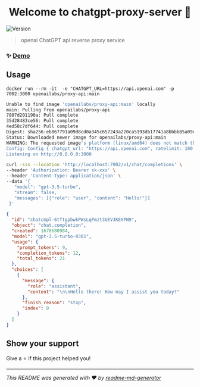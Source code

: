 <h1 align="center">Welcome to chatgpt-proxy-server 👋</h1>
<p>
  <img alt="Version" src="https://img.shields.io/badge/version-0.1.1-blue.svg?cacheSeconds=2592000" />
</p>

> openai ChatGPT api reverse proxy service

### ✨ [Demo]([chat.y1s1.host](https://proxy.y1s1.host/))

## Usage

```
docker run --rm -it  -e "CHATGPT_URL=https://api.openai.com" -p 7002:3000 openailabs/proxy-api:main
```

```bash
Unable to find image 'openailabs/proxy-api:main' locally
main: Pulling from openailabs/proxy-api
7807d201190a: Pull complete 
35d28483ce56: Pull complete 
4ed58c7df644: Pull complete 
Digest: sha256:eb867791a09d8cd0a345c657243a220ca5193db17741a8bbbb85a09e3d0da1d7
Status: Downloaded newer image for openailabs/proxy-api:main
WARNING: The requested image's platform (linux/amd64) does not match the detected host platform (linux/arm64/v8) and no specific platform was requested
Config: Config { chatgpt_url: "https://api.openai.com", ratelimit: 100 }
Listening on http://0.0.0.0:3000
```

```bash
curl -sss --location 'http://localhost:7002/v1/chat/completions' \
--header 'Authorization: Bearer sk-xxx' \
--header 'Content-Type: application/json' \
--data '{
   "model": "gpt-3.5-turbo",
   "stream": false,
   "messages": [{"role": "user", "content": "Hello!"}]
 }'
```

```json
{
  "id": "chatcmpl-6tTtgpbwkPWsLqPmzt3UEVJKEXPN9",
  "object": "chat.completion",
  "created": 1678680984,
  "model": "gpt-3.5-turbo-0301",
  "usage": {
    "prompt_tokens": 9,
    "completion_tokens": 12,
    "total_tokens": 21
  },
  "choices": [
    {
      "message": {
        "role": "assistant",
        "content": "\n\nHello there! How may I assist you today?"
      },
      "finish_reason": "stop",
      "index": 0
    }
  ]
}
```

## Show your support

Give a ⭐️ if this project helped you!

***
_This README was generated with ❤️ by [readme-md-generator](https://github.com/kefranabg/readme-md-generator)_
